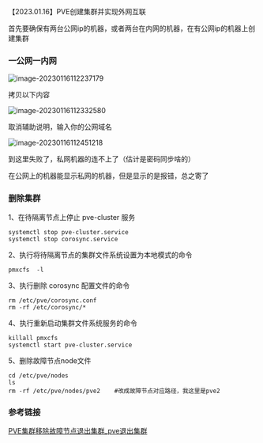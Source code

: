 【2023.01.16】PVE创建集群并实现外网互联

首先要确保有两台公网ip的机器，或者两台在内网的机器，在有公网ip的机器上创建集群

### 一公网一内网

![image-20230116112237179](https://i0.hdslb.com/bfs/album/295bcd1a1c80eee841102d323e04e9b344990e5a.png)

拷贝以下内容

![image-20230116112332580](https://i0.hdslb.com/bfs/album/cf5c5561513be9b8cced91325f71a811fc9cb939.png)

取消辅助说明，输入你的公网域名

![image-20230116112451218](https://i0.hdslb.com/bfs/album/0d1e14b3db918fda307602ee443f3112de0a36b2.png)

到这里失败了，私网机器的连不上了（估计是密码同步啥的）

在公网上的机器能显示私网的机器，但是显示的是报错，总之寄了

### 删除集群

1、在待隔离节点上停止 pve-cluster 服务

```
systemctl stop pve-cluster.service
systemctl stop corosync.service
```

2、执行将待隔离节点的集群文件系统设置为本地模式的命令

```
pmxcfs  -l
```

3、执行删除 corosync 配置文件的命令

```
rm /etc/pve/corosync.conf
rm -rf /etc/corosync/*
```

4、执行重新启动集群文件系统服务的命令

```
killall pmxcfs
systemctl start pve-cluster.service
```

5、删除故障节点node文件

```
cd /etc/pve/nodes
ls
rm -rf /etc/pve/nodes/pve2    #改成故障节点对应路径，我这里是pve2
```



### 参考链接

[PVE集群移除故障节点退出集群_pve退出集群](https://blog.csdn.net/ictworker/article/details/127914638)